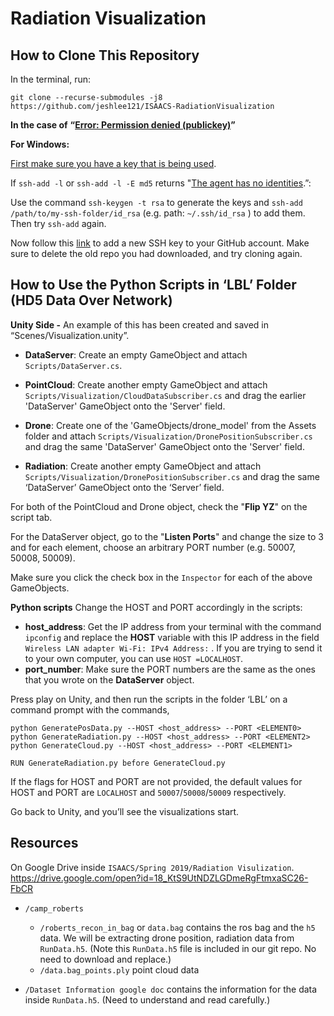 # Radiation Visualization
## How to Clone This Repository

In the terminal, run:

`git clone --recurse-submodules -j8 https://github.com/jeshlee121/ISAACS-RadiationVisualization`

**In the case of** **“**[**Error: Permission denied (publickey)**](https://help.github.com/en/articles/error-permission-denied-publickey)**”**

**For Windows:** 

[First make sure you have a key that is being used](https://help.github.com/en/articles/error-permission-denied-publickey#make-sure-you-have-a-key-that-is-being-used).

If `ssh-add -l` or `ssh-add -l -E md5` returns "[The agent has no identities](https://stackoverflow.com/questions/26505980/github-permission-denied-ssh-add-agent-has-no-identities).”:

Use the command `ssh-keygen -t rsa` to generate the keys and `ssh-add /path/to/my-ssh-folder/id_rsa`  (e.g. path: `~/.ssh/id_rsa` ) to add them. Then try `ssh-add` again. 


Now follow this [link](https://help.github.com/en/articles/adding-a-new-ssh-key-to-your-github-account) to add a new SSH key to your GitHub account. 
Make sure to delete the old repo you had downloaded, and try cloning again.


## How to Use the Python Scripts in ‘LBL’ Folder (HD5 Data Over Network)

**Unity Side -** An example of this has been created and saved in “Scenes/Visualization.unity”.


- **DataServer**: Create an empty GameObject and attach `Scripts/DataServer.cs`.


- **PointCloud**: Create another empty GameObject and attach `Scripts/Visualization/CloudDataSubscriber.cs` and drag the earlier 'DataServer' GameObject onto the 'Server' field.


- **Drone**: Create one of the 'GameObjects/drone_model' from the Assets folder and attach `Scripts/Visualization/DronePositionSubscriber.cs` and drag the same 'DataServer' GameObject onto the 'Server' field.


- **Radiation**: Create another empty GameObject and attach `Scripts/Visualization/DronePositionSubscriber.cs` and drag the same ‘DataServer’ GameObject onto the ‘Server’ field.

For both of the PointCloud and Drone object, check the "**Flip YZ**" on the script tab.

For the DataServer object, go to the "**Listen Ports**" and change the size to 3 and for each element, choose an arbitrary PORT number (e.g. 50007, 50008, 50009).

Make sure you click the check box in the `Inspector` for each of the above GameObjects. 

**Python scripts**
Change the HOST and PORT accordingly in the scripts:

- **host_address**: Get the IP address from your terminal with the command `ipconfig` and replace the **HOST** variable with this IP address in the field `Wireless LAN adapter Wi-Fi: IPv4 Address:` . If you are trying to send it to your own computer, you can use `HOST =LOCALHOST`.
- **port_number**: Make sure the PORT numbers are the same as the ones that you wrote on the **DataServer** object.

Press play on Unity, and then run the scripts in the folder ‘LBL’ on a command prompt with the commands,


    python GeneratePosData.py --HOST <host_address> --PORT <ELEMENT0>
    python GenerateRadiation.py --HOST <host_address> --PORT <ELEMENT2>
    python GenerateCloud.py --HOST <host_address> --PORT <ELEMENT1>
    
    RUN GenerateRadiation.py before GenerateCloud.py

  


If the flags for HOST and PORT are not provided, the default values for HOST and PORT are `LOCALHOST` and `50007`/`50008`/`50009` respectively. 

Go back to Unity, and you’ll see the visualizations start.

## Resources

On Google Drive inside `ISAACS/Spring 2019/Radiation Visulization`. https://drive.google.com/open?id=18_KtS9UtNDZLGDmeRgFtmxaSC26-FbCR

- `/camp_roberts`
  - `/roberts_recon_in_bag` or `data.bag` contains the ros bag and the `h5` data. We will be extracting drone position, radiation data from `RunData.h5`. (Note this `RunData.h5` file is included in our git repo. No need to download and replace.)
  - `/data.bag_points.ply` point cloud data

- `/Dataset Information google doc` contains the information for the data inside `RunData.h5`. (Need to understand and read carefully.)

